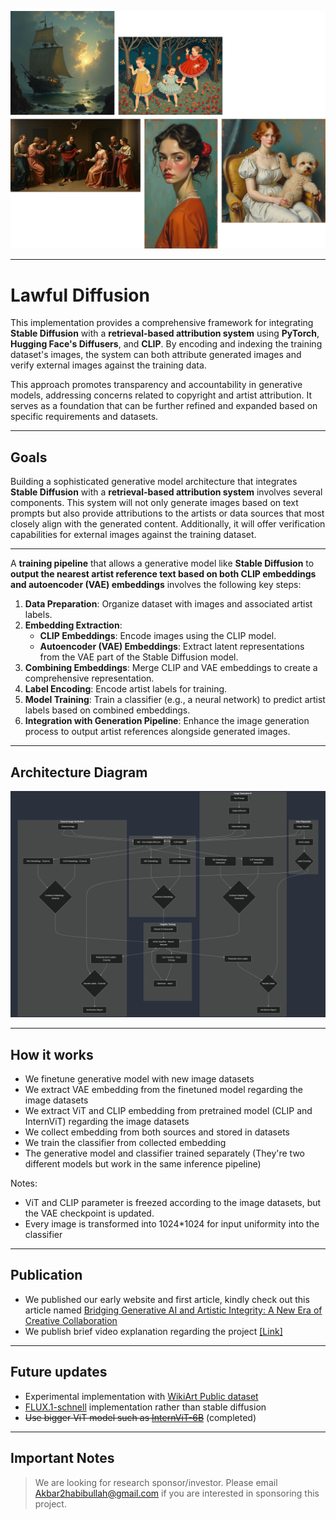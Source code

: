 ![hero](github.webp)

---

# Lawful Diffusion

This implementation provides a comprehensive framework for integrating **Stable Diffusion** with a **retrieval-based attribution system** using **PyTorch**, **Hugging Face's Diffusers**, and **CLIP**. By encoding and indexing the training dataset's images, the system can both attribute generated images and verify external images against the training data.

This approach promotes transparency and accountability in generative models, addressing concerns related to copyright and artist attribution. It serves as a foundation that can be further refined and expanded based on specific requirements and datasets.

---

## Goals

Building a sophisticated generative model architecture that integrates **Stable Diffusion** with a **retrieval-based attribution system** involves several components. This system will not only generate images based on text prompts but also provide attributions to the artists or data sources that most closely align with the generated content. Additionally, it will offer verification capabilities for external images against the training dataset.

---

A **training pipeline** that allows a generative model like **Stable Diffusion** to **output the nearest artist reference text based on both CLIP embeddings and autoencoder (VAE) embeddings** involves the following key steps:

1. **Data Preparation**: Organize dataset with images and associated artist labels.
2. **Embedding Extraction**:
   - **CLIP Embeddings**: Encode images using the CLIP model.
   - **Autoencoder (VAE) Embeddings**: Extract latent representations from the VAE part of the Stable Diffusion model.
3. **Combining Embeddings**: Merge CLIP and VAE embeddings to create a comprehensive representation.
4. **Label Encoding**: Encode artist labels for training.
5. **Model Training**: Train a classifier (e.g., a neural network) to predict artist labels based on combined embeddings.
6. **Integration with Generation Pipeline**: Enhance the image generation process to output artist references alongside generated images.

---

## Architecture Diagram

![Architecture Diagram](flowchart.png)

---

## How it works

- We finetune generative model with new image datasets
- We extract VAE embedding from the finetuned model regarding the image datasets
- We extract ViT and CLIP embedding from pretrained model (CLIP and InternViT) regarding the image datasets
- We collect embedding from both sources and stored in datasets
- We train the classifier from collected embedding
- The generative model and classifier trained separately (They're two different models but work in the same inference pipeline)

Notes: 
- ViT and CLIP parameter is freezed according to the image datasets, but the VAE checkpoint is updated.
- Every image is transformed into 1024*1024 for input uniformity into the classifier 

---

## Publication

- We published our early website and first article, kindly check out this article named [Bridging Generative AI and Artistic Integrity: A New Era of Creative Collaboration](https://lawfuldiffusion.kreasof.my.id/article/bridging-generative-ai-and-artistic-integrity)
- We publish brief video explanation regarding the project [[Link]](https://youtu.be/rL8eNZdQ7Y4?si=b2VhYLZKBTrNedWV)

---

## Future updates

- Experimental implementation with [WikiArt Public dataset](https://huggingface.co/datasets/huggan/wikiart)
- [FLUX.1-schnell](https://huggingface.co/black-forest-labs/FLUX.1-schnell) implementation rather than stable diffusion
- ~~Use bigger ViT model such as [InternViT-6B](https://huggingface.co/OpenGVLab/InternViT-6B-448px-V1-5)~~ (completed)

---

## Important Notes

> We are looking for research sponsor/investor. Please email Akbar2habibullah@gmail.com if you are interested in sponsoring this project.
